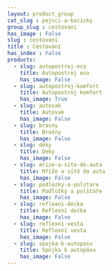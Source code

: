 ```yaml
---
layout: product_group
cat_slug : pejsci-a-kocicky
group_slug : cestovani
has_image : False
slug : cestovani
title : Cestování
has_index : False
products:
  - slug: autopostroj-eco
    title: Autopostroj eco
    has_image: False
  - slug: autopostroj-komfort
    title: Autopostroj komfort
    has_image: True
  - slug: autovak
    title: Autovak
    has_image: False
  - slug: brasny
    title: Brašny
    has_image: False
  - slug: deky
    title: Deky
    has_image: False
  - slug: mrize-a-site-do-auta
    title: Mříže a sítě do auta
    has_image: False
  - slug: podlozky-a-polstare
    title: Podložky a polštáře
    has_image: False
  - slug: reflexni-decka
    title: Reflexní dečka
    has_image: False
  - slug: reflexni-vesta
    title: Reflexní vesta
    has_image: False
  - slug: spojka-k-autopasu
    title: Spojka k autopásu
    has_image: False
---
```


